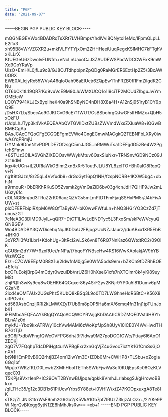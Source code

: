 ```yaml
---
title: "PGP"
date: "2021-09-07"
---
```


-----BEGIN PGP PUBLIC KEY BLOCK-----

mQGNBGEVWo4BDADRqTsXRt7LVHBmpsYhdlVvi8QNytoi1eMc/IFpmQLpLLE2ifx3
xh95B8vWrVZGXR2u+mkIVLFYTYjxOm2ZHHHeeiUuqRegxKSIMHC7kFTghVxKLLrX
KtUEGeU6zDwolvFUNfm+eNcLnUaxoCJJ3ZAUDEWSPbcWDCCWFxK9mWXd9GbYRaVp
UizO+EmH/L0jfLu9c8/GJ8OJTdhpbipnZpQDg0RaMGrER6ExtHp2Z5/3BcAW0ORX
EWE0ALlcjyRx55WVsA46qIoOah96aEIUejr6ZQpEw1TnFRZB0fl1FmZiIgdK2CNu
OT6bCk1tL19QR7rKq9vuVcE9M90JuWMXUCQ1o1I9ciTP2MCUdZIbguJwYmOMEtcW
LQOY7941XLJExByqllhe/l40a9hSNByND4nDH8X8a4H+A12nSj951ryB1CY9pQ9E
/DsHX7Lb/SbecAo9GJKfCvG6cE711WUT/CsBSbohrgQJwGFslfHMZx+QbH5xOkFU
rUdpLhJTyp3k4VkAEQEAAbQVTGVlIDxtZUBsZWVmdWxsZXIuaW8+iQGwBBMBCgAa
BAsJCAcCFQoCFgECGQEFgmEVWo4CngECmwMACgkQ2TEBNFbLXRy0iwwAsYqPRmjU
l7YMnk9DneN1vPOPLDE7OfzsgC5mJJG5+nRMWuTsa1DEFgdG5zBe4W2PgtchSFmw
+8STUz3CILA6VGhZlXEOOsvWWykMtuv6QaxSluNxr+TRNSnv/GD9NCz09Jzz16dM
kgx4eUGn+iL2URIaWkOBImt2xnBxRr5ToutFJLiU8YL8zcITO+Bh0aIO8RqoQv+N
ng1t8tGJzn/8/25qL4Vvfudb9+drGcGyt16pQ1NH/fzspNCRB+1KXW5bg4+obhjN
a9rmouR+ObERKhRKuSO5Zvsmk2gVmQaZiD6bv03g4cnJdH7QIHF9Jw2mLU6zy6fc
dOLNGIBm/od3TRuZ2rK06axzQZVGs5mLmPtDTFmFjaqSSHxPM5r/J4bFivAUW+st
pIcDFERFbipiRXpM6W8QfTaBybW+bK0wwFWfuLn+hNQ3HGrYO3CzZd7jTunuszGT
7cNeA3C3DIMD9JylL+qQR7+DtCT1LAvLdENDTyc5L3FxoSm/skPeWVcyuQGNBGEV
Wo4BDADBY3QWDicebqNqJK0DaU2FBjogzUcNZJJaurz//duABxx1XR5EbB+IHKl0
3xYR7lI3fAt1LbrI+KdohUg+3ItRcI2wLSk6vn8T6RQ7NnKaz6QWtdtRC2/09OIK
qGUBm2dY7W+9zxRUe//nNPa/t7bqoFYNBscHw4RS16iVwKAoIakjAV9bYBWzWX2x
E/z+C7OW9EEpM0R8X1u/2IdwfnM0jg5e0WfA5ods9em+bZKCn9fDZRhBOE+Efck/
bcOFuEokjBrpG4mCdyr0wzuiDb/nrUZ6H0hXseG1xfs7nXTClmr8k4yKl89uyM8t
zhjPQIh3wKy9eq8wOEHK64QCqxer86y4SrF2yv2KNjr9YP0u5I81Dumv6pMG2aN6
2icd4eOMTAUx2UGsPhz5KUbQ8kBSq3L9o0TD7LWGhneHdRSBtC+K56X8uifPGvdx
ed569AsbCnzijRRI2kLMWXZy17Ub6m8pOP5Ha6mX/6xmq4fn31nj1tpTUnJob/i1
iFFlMbcAEQEAAYkBtgQYAQoACQWCYRVajgKbDAAhCRDZMQE0VstdHBYhBLnA1z0d
mykfU+Ybo9kxATRWy10chVwMAMi6zWoKpfJpSh8UyVI0lCE0Y4WvHwdTHB7GtTjD
aBG6jPxdbWFngfQWcOVFPG6dhJ3f7ldwa9M27poDCGfGWc/Pttay6l6AoO1ZEDKj
zgO7V7FQqhpTd4DPiHgt4urWPBgExr2xnGqVjZ4uGvoc7ictYK1GfCmSsGjOnXVf
bt9NHEmP6vB9Q2rhtjBZ4om12lwYm3E+IZOb0Mr+CWHP8+TLSbu+oZogia6Gq1bf
Wp/jo7WKzfKLG0Lewb2XMhHbolTETh5SWbFjwWa3cf0KUjEpsKc08OzKLVqecCXl
T5KPjs9Vxr1enP+IC29OVT2BYnwBUjpqa/qpkk8VmhJLrIabsgSJ/gHrowoBBkxn
/qlLTHc35/g12c3DB1x61PiUcwYrbs6Y88et+i0VHlW/xtZ47KOOpxuxgA8Te8IK
sT8z/ZLJNr81trrWsF9mh2G6Go2/K5VkA1Gb7pf7IRUzZ3kjzALOzx+/2iYKe9PW
NgrQvBKxgg6ytN1ZE8hMhJksRw==
=xb+1
-----END PGP PUBLIC KEY BLOCK-----